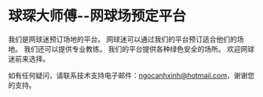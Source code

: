 # 球琛大师傅--网球场预定平台

我们是网球迷预订场地的平台。 网球迷可以通过我们的平台预订适合他们的场地。 我们还可以提供专业教练。 我们的平台提供各种绿色安全的场所。 欢迎网球迷前来选择。

如有任何疑问，请联系技术支持电子邮件：ngocanhxinh@hotmail.com，谢谢您的支持。
